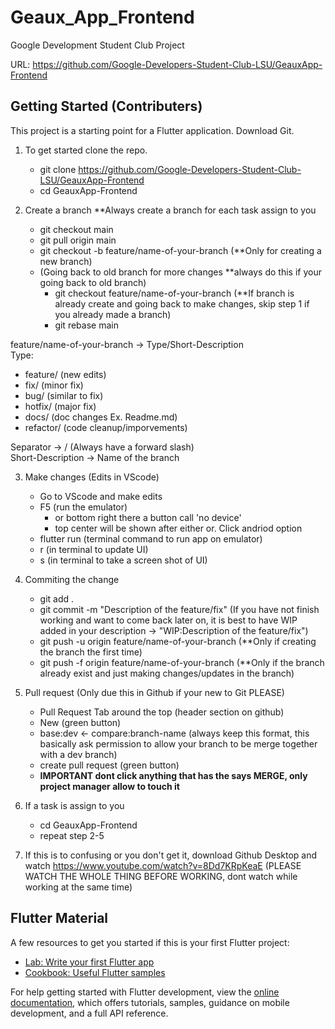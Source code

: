 # Geaux_App_Frontend

Google Development Student Club Project

URL: https://github.com/Google-Developers-Student-Club-LSU/GeauxApp-Frontend

## Getting Started (Contributers)

This project is a starting point for a Flutter application. Download Git.

1. To get started clone the repo. 
    - git clone https://github.com/Google-Developers-Student-Club-LSU/GeauxApp-Frontend
    - cd GeauxApp-Frontend

2. Create a branch **Always create a branch for each task assign to you
    - git checkout main
    - git pull origin main
    - git checkout -b feature/name-of-your-branch (**Only for creating a new branch)
    - (Going back to old branch for more changes **always do this if your going back to old branch)
        - git checkout feature/name-of-your-branch (**If branch is already create and going back to make changes, skip step 1 if you already made a branch)
        - git rebase main

feature/name-of-your-branch -> Type/Short-Description <br>
Type:
- feature/    (new edits)
- fix/    (minor fix)
- bug/    (similar to fix)
- hotfix/    (major fix)
- docs/     (doc changes Ex. Readme.md)
- refactor/    (code cleanup/imporvements)

Separator -> / (Always have a forward slash) <br>
Short-Description -> Name of the branch

3. Make changes (Edits in VScode)
    - Go to VScode and make edits
    - F5 (run the emulator)
        - or bottom right there a button call 'no device' 
        - top center will be shown after either or. Click andriod option
    - flutter run (terminal command to run app on emulator)
    - r (in terminal to update UI)
    - s (in terminal to take a screen shot of UI)

4. Commiting the change
    - git add .
    - git commit -m "Description of the feature/fix" (If you have not finish working and want to come back later on, it is best to have WIP added in your description -> "WIP:Description of the feature/fix")
    - git push -u origin feature/name-of-your-branch (**Only if creating the branch the first time)
    - git push -f origin feature/name-of-your-branch (**Only if the branch already exist and just making changes/updates in the branch)

5. Pull request (Only due this in Github if your new to Git PLEASE)
    - Pull Request Tab around the top (header section on github)
    - New (green button)
    - base:dev <- compare:branch-name (always keep this format, this basically ask permission to allow your branch to be merge together with a dev branch)
    - create pull request (green button)
    - **IMPORTANT dont click anything that has the says MERGE, only project manager allow to touch it**

6. If a task is assign to you
    - cd GeauxApp-Frontend
    - repeat step 2-5

7. If this is to confusing or you don't get it, download Github Desktop and watch https://www.youtube.com/watch?v=8Dd7KRpKeaE (PLEASE WATCH THE WHOLE THING BEFORE WORKING, dont watch while working at the same time)


## Flutter Material
A few resources to get you started if this is your first Flutter project:

- [Lab: Write your first Flutter app](https://docs.flutter.dev/get-started/codelab)
- [Cookbook: Useful Flutter samples](https://docs.flutter.dev/cookbook)

For help getting started with Flutter development, view the
[online documentation](https://docs.flutter.dev/), which offers tutorials,
samples, guidance on mobile development, and a full API reference.
